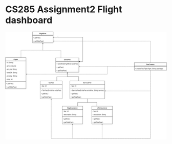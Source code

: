 # CS285 Assignment2 Flight dashboard

![UMLDiagram](https://github.com/Tanakornl3oom/cs285-flight-dashboard/blob/master/CS285-Ass2-UML.jpg)

